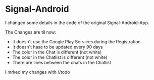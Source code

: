 # Signal-Android

I changed some details in the code of the original Signal-Android-App.

The Changes are til now:
- It doesn't use the Google Play Services during the Registration
- It doesn't hase to be updated every 90 days
- The color in the Chat is different (not white)
- The color in the Chatlist is different (not white)
- There are lines between the chats in the Chatlist

I mrked my changes with //todo
